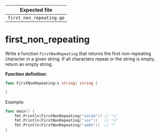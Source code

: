 | Expected file            |
| ------------------------ |
| `first_non_repeating.go` |

# first_non_repeating

Write a function `FirstNonRepeating` that returns the first non-repeating character in a given string. If all characters repeat or the string is empty, return an empty string.

**Function definition:**

```go
func FirstNonRepeating(s string) string {

}
```

Example:

```go
func main() {
    fmt.Println(FirstNonRepeating("salem")) // "s"
    fmt.Println(FirstNonRepeating("sos"))   // "o"
    fmt.Println(FirstNonRepeating("aabb"))  // ""
}
```

